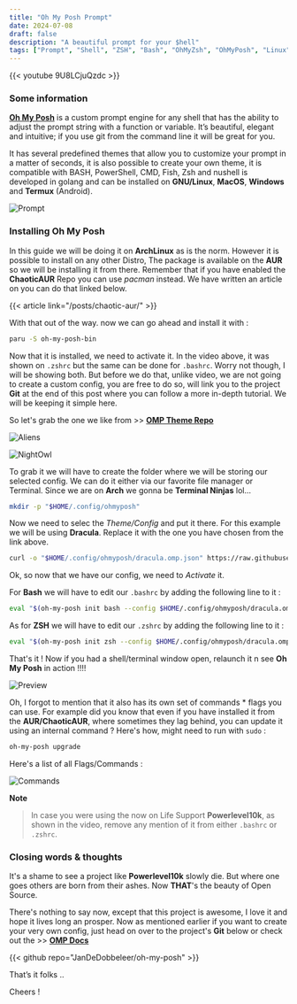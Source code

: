 ```yaml
---
title: "Oh My Posh Prompt"
date: 2024-07-08
draft: false
description: "A beautiful prompt for your $hell"
tags: ["Prompt", "Shell", "ZSH", "Bash", "OhMyZsh", "OhMyPosh", "Linux"]
---
```


{{< youtube 9U8LCjuQzdc >}}

### Some information

[**Oh My Posh**](https://ohmyposh.dev/) is a custom prompt engine for any shell that has the ability to adjust the prompt string with a function or variable. It’s beautiful, elegant and intuitive; if you use git from the command line it will be great for you.

It has several predefined themes that allow you to customize your prompt in a matter of seconds, it is also possible to create your own theme, it is compatible with BASH, PowerShell, CMD, Fish, Zsh and nushell is developed in golang and can be installed on **GNU/Linux**, **MacOS**, **Windows** and **Termux** (Android).

![Prompt](https://i.imgur.com/jjSKX0P.png)

### Installing Oh My Posh

In this guide we will be doing it on **ArchLinux** as is the norm. However it is possible to install on any other Distro, The package is available on the **AUR** so we will be installing it from there. Remember that if you have enabled the **ChaoticAUR** Repo you can use *pacman* instead. We have written an article on you can do that linked below.

{{< article link="/posts/chaotic-aur/" >}}

With that out of the way. now we can go ahead and install it with :

```Bash
paru -S oh-my-posh-bin
```

Now that it is installed, we need to activate it. In the video above, it was shown on `.zshrc` but the same can be done for `.bashrc`. Worry not though, I will be showing both. But before we do that, unlike video, we are not going to create a custom config, you are free to do so, will link you to the project **Git** at the end of this post where you can follow a more in-depth tutorial. We will be keeping it simple here.

So let's grab the one we like from >> [**OMP Theme Repo**](https://ohmyposh.dev/docs/themes)

![Aliens](https://i.imgur.com/OL0pbr3.png)

![NightOwl](https://i.imgur.com/EZmvwxa.png)

To grab it we will have to create the folder where we will be storing our selected config. We can do it either via our favorite file manager or Terminal. Since we are on **Arch** we gonna be **Terminal Ninjas** lol...

```Bash
mkdir -p "$HOME/.config/ohmyposh"
```

Now we need to selec the *Theme/Config* and put it there. For this example we will be using **Dracula**. Replace it with the one you have chosen from the link above.

```Bash
curl -o "$HOME/.config/ohmyposh/dracula.omp.json" https://raw.githubusercontent.com/JanDeDobbeleer/oh-my-posh/main/themes/dracula.omp.json
```

Ok, so now that we have our config, we need to *Activate* it.

For **Bash** we will have to edit our `.bashrc` by adding the following line to it :

```Bash
eval "$(oh-my-posh init bash --config $HOME/.config/ohmyposh/dracula.omp.json)"
```

As for **ZSH** we will have to edit our `.zshrc` by adding the following line to it :

```Bash
eval "$(oh-my-posh init zsh --config $HOME/.config/ohmyposh/dracula.omp.json)"
```

That's it ! Now if you had a shell/terminal window open, relaunch it n see **Oh My Posh** in action !!!!

![Preview](https://i.imgur.com/GJiIrxm.png)

Oh, I forgot to mention that it also has its own set of commands * flags you can use. For example did you know that even if you have installed it from the **AUR/ChaoticAUR**, where sometimes they lag behind, you can update it using an internal command ? Here's how, might need to run with `sudo` :

```Bash
oh-my-posh upgrade
```

Here's a list of all Flags/Commands :

![Commands](https://i.imgur.com/DX1x5gP.png)

**Note**

> In case you were using the now on Life Support **Powerlevel10k**, as shown in the video, remove any mention of it from either `.bashrc` or `.zshrc`.

### Closing words & thoughts

It's a shame to see a project like **Powerlevel10k** slowly die. But where one goes others are born from their ashes. Now **THAT**'s the beauty of Open Source.

There's nothing to say now, except that this project is awesome, I love it and hope it lives long an prosper. Now as mentioned earlier if you want to create your very own config, just head on over to the project's **Git** below or check out the >> [**OMP Docs**](https://ohmyposh.dev/docs/)

{{< github repo="JanDeDobbeleer/oh-my-posh" >}}

That’s it folks ..

Cheers !
